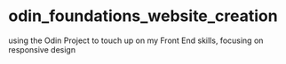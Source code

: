 # odin_foundations_website_creation
using the Odin Project to touch up on my Front End skills, focusing on responsive design
